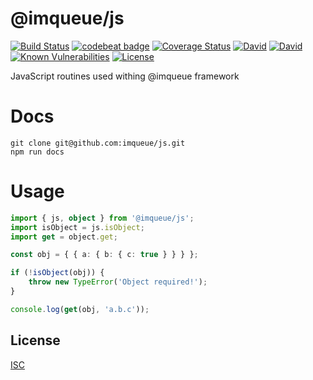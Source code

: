 # @imqueue/js

[![Build Status](https://travis-ci.org/imqueue/js.svg?branch=master)](https://travis-ci.org/imqueue/js)
[![codebeat badge](https://codebeat.co/badges/95d6374b-e10f-4a99-b892-8849b92bca0a)](https://codebeat.co/projects/github-com-imqueue-js-master)
[![Coverage Status](https://coveralls.io/repos/github/imqueue/js/badge.svg?branch=master)](https://coveralls.io/github/imqueue/js?branch=master)
[![David](https://img.shields.io/david/imqueue/js.svg)](https://david-dm.org/imqueue/js)
[![David](https://img.shields.io/david/dev/imqueue/js.svg)](https://david-dm.org/imqueue/js?type=dev)
[![Known Vulnerabilities](https://snyk.io/test/github/imqueue/js/badge.svg?targetFile=package.json)](https://snyk.io/test/github/imqueue/js?targetFile=package.json)
[![License](https://img.shields.io/badge/license-ISC-blue.svg)](https://rawgit.com/imqueue/js/master/LICENSE)


JavaScript routines used withing @imqueue framework

# Docs

~~~
git clone git@github.com:imqueue/js.git
npm run docs
~~~

# Usage

~~~typescript
import { js, object } from '@imqueue/js';
import isObject = js.isObject;
import get = object.get;

const obj = { { a: { b: { c: true } } } };

if (!isObject(obj)) {
    throw new TypeError('Object required!');
}

console.log(get(obj, 'a.b.c'));
~~~

## License

[ISC](https://github.com/imqueue/js/blob/master/LICENSE)
